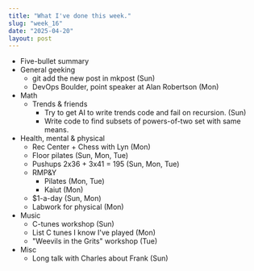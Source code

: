 ```yaml
---
title: "What I've done this week."
slug: "week_16"
date: "2025-04-20"
layout: post
---
```


* Five-bullet summary
* General geeking
    - git add the new post in mkpost (Sun)
    - DevOps Boulder, point speaker at Alan Robertson (Mon)
* Math
    - Trends & friends
        - Try to get AI to write trends code and fail on recursion. (Sun)
        - Write code to find subsets of powers-of-two set with same means.
* Health, mental & physical
    - Rec Center + Chess with Lyn (Mon)
    - Floor pilates (Sun, Mon, Tue)
    - Pushups 2x36 + 3x41 = 195 (Sun, Mon, Tue)
    - RMP&Y
        - Pilates (Mon, Tue)
        - Kaiut (Mon)
    - $1-a-day (Sun, Mon)
    - Labwork for physical (Mon)
* Music
    - C-tunes workshop (Sun)
    - List C tunes I know I've played (Mon)
    - "Weevils in the Grits" workshop (Tue)
* Misc
    - Long talk with Charles about Frank (Sun)
